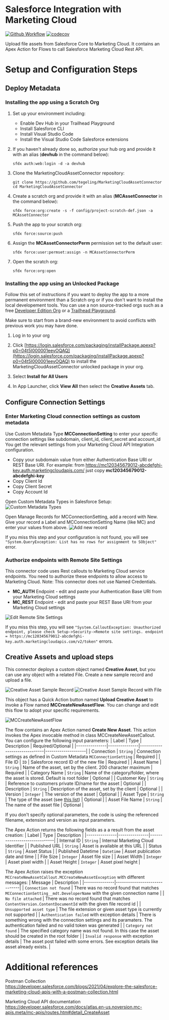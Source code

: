 # Salesforce Integration with Marketing Cloud

[![Github Workflow](https://github.com/tegeling/MarketingCloudAssetConnector/actions/workflows/scratch-org-sfdx-ci-master.yml/badge.svg?branch=main)](https://github.com/tegeling/MarketingCloudAssetConnector/actions/workflows/scratch-org-sfdx-ci-master.yml)
[![codecov](https://codecov.io/gh/tegeling/MarketingCloudAssetConnector/branch/main/graph/badge.svg?token=X4KPX6EHYX)](https://codecov.io/gh/tegeling/MarketingCloudAssetConnector)

Upload file assets from Salesforce Core to Marketing Cloud. It contains an Apex Action for Flows to call Salesforce Marketing Cloud Rest API.

# Setup and Configuration Steps

## Deploy Metadata

### Installing the app using a Scratch Org

1. Set up your environment including:

   - Enable Dev Hub in your Trailhead Playground
   - Install Salesforce CLI
   - Install Visual Studio Code
   - Install the Visual Studio Code Salesforce extensions

1. If you haven't already done so, authorize your hub org and provide it with an alias (**devhub** in the command below):

   ```
   sfdx auth:web:login -d -a devhub
   ```

1. Clone the MarketingCloudAssetConnector repository:

   ```
   git clone https://github.com/tegeling/MarketingCloudAssetConnector
   cd MarketingCloudAssetConnector
   ```

1. Create a scratch org and provide it with an alias (**MCAssetConnector** in the command below):

   ```
   sfdx force:org:create -s -f config/project-scratch-def.json -a MCAssetConnector
   ```

1. Push the app to your scratch org:

   ```
   sfdx force:source:push
   ```

1. Assign the **MCAssetConnectorPerm** permission set to the default user:

   ```
   sfdx force:user:permset:assign -n MCAssetConnectorPerm
   ```

1. Open the scratch org:

   ```
   sfdx force:org:open
   ```

### Installing the app using an Unlocked Package

Follow this set of instructions if you want to deploy the app to a more permanent environment than a Scratch org or if you don't want to install the local developement tools. You can use a non source-tracked orgs such as a free [Developer Edition Org](https://developer.salesforce.com/signup) or a [Trailhead Playground](https://trailhead.salesforce.com/).

Make sure to start from a brand-new environment to avoid conflicts with previous work you may have done.

1. Log in to your org

1. Click [https://login.salesforce.com/packaging/installPackage.apexp?p0=04t5I000001eeyOQAQ](https://login.salesforce.com/packaging/installPackage.apexp?p0=04t5I000001eeyOQAQ) to install the MarketingCloudAssetConnector unlocked package in your org.

1. Select **Install for All Users**

1. In App Launcher, click **View All** then select the **Creative Assets** tab.

## Configure Connection Settings

### Enter Marketing Cloud connection settings as custom metadata

Use Custom Metadata Type **MCConnectionSetting** to enter your specific connection settings like subdomain, client_id, client_secret and account_id
You get the relevant settings from your Marketing Cloud API Integration configuration.

- Copy your subdomain value from either Authentication Base URI or REST Base URI. For example: from https://mc120345679012-abcdefghi-key.auth.marketingcloudapis.com/ just copy **mc120345679012-abcdefghi-key**
- Copy Client Id
- Copy Client Secret
- Copy Account Id

Open Custom Metadata Types in Salesforce Setup:
![Custom Metadata Types](./screenshots/CustomMetadataTypes.png)

Open Manage Records for MCConnectionSetting, add a record with New.
Give your record a Label and MCConnectionSetting Name (like MC) and enter your values from above.
![Add new record](./screenshots/AddNewMetadataRecord.png)

If you miss this step and your configuration is not found, you will see `"System.QueryException: List has no rows for assignment to SObject"` error.

### Authorize endpoints with Remote Site Settings

This connector code uses Rest callouts to Marketing Cloud service endpoints.
You need to authorize these endpoints to allow access to Marketing Cloud.
Note: This connector does not use Named Credentials.

- **MC_AUTH** Endpoint - edit and paste your Authentication Base URI from your Marketing Cloud settings
- **MC_REST** Endpoint - edit and paste your REST Base URI from your Marketing Cloud settings

![Edit Remote Site Settings](./screenshots/RemoteSiteSettings.png)

If you miss this step, you will see `"System.CalloutException: Unauthorized endpoint, please check Setup->Security->Remote site settings. endpoint = https://mc120345679012-abcdefghi-key.auth.marketingcloudapis.com/v2/token"` errors.

## Creative Assets and upload steps

This connector deploys a custom object named **Creative Asset**, but you can use any object with a related File.
Create a new sample record and upload a file.

![Creative Asset Sample Record](./screenshots/SampleCreativeAsset.png)
![Creative Asset Sample Record with File](./screenshots/SampleCreativeAssetFiles.png)

This object has a Quick Action button named **Upload Creative Asset** to invoke a Flow named **MCCreateNewAssetFlow**. You can change and edit this flow to adopt your specific requirements.

![MCCreateNewAssetFlow](./screenshots/MCCreateNewAssetFlow.png)

The flow contains an Apex Action named **Create New Asset**. This action invokes the Apex invocable method in class MCCreateNewAssetCallout.
You can configure the following input parameters:
| Label | Type | Description | Required/Optional |
|---------------|---------------|------------------------------|--------------------|
| Connection | `String` | Connection settings as defined in Custom Metadata `MCConnectionSetting` | Required |
| File ID | `ID` | Salesforce record ID of the new file | Required |
| Asset Name | `String` | Name of the asset, set by the client. 200 character maximum | Required |
| Category Name | `String` | Name of the category/folder, where the asset is stored. Default is root folder | Optional |
| Customer Key | `String` | Reference to customers private ID/name for the asset | Optional |
| Description | `String` | Description of the asset, set by the client | Optional |
| Version | `Integer` | The version of the asset | Optional |
| Asset Type | `String` | The type of the asset (see [this list](https://developer.salesforce.com/docs/atlas.en-us.noversion.mc-apis.meta/mc-apis/base-asset-types.htm)) | Optional |
| Asset File Name | `String` | The name of the asset file | Optional |

If you don't specify optional parameters, the code is using the referenced filename, extension and version as input parameters.

The Apex Action returns the following fields as a a result from the asset creation:
| Label | Type | Description |
|---------------|---------------|------------------------------|
| Internal ID | `String` | Internal Marketing Cloud Identifier |
| Published URL | `String` | Asset is available at this URL |
| Status | `String` | Asset Status |
| Published Datetime | `Datetime` | Asset publication date and time |
| File Size | `Integer` | Asset file size |
| Asset Width | `Integer` | Asset pixel width |
| Asset Height | `Integer` | Asset pixel height |

The Apex Action raises the exception `MCCreateNewAssetCallout.MCCreateNewAssetException` with different messages:
| Message | Description |
|---------------|------------------------------|
| `Connection not found` | There was no record found that matches `MCConnectionSetting__mdt.DeveloperName` with the given connection name |
| `No file attached` | There was no record found that matches `ContentVersion.ContentDocumentId` with the given file record id |
| `Unsupported asset type` | The file extension or given asset type is currently not supported |
| `Authentication failed` with exception details | There is something wrong with the connection settings and its paramaters. The authentication failed and no valid token was generated |
| `Category not found` | The specified category name was not found. In this case the asset should be created in the root folder |
| `Invalid response` with exception details | The asset post failed with some errors. See exception details like asset already exists. |

# Additional references

Postman Collection
https://developer.salesforce.com/blogs/2021/04/explore-the-salesforce-marketing-cloud-apis-with-a-postman-collection.html

Marketing Cloud API documentation
https://developer.salesforce.com/docs/atlas.en-us.noversion.mc-apis.meta/mc-apis/routes.htm#detail_CreateAsset
